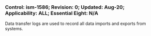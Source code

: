 ### Control: ism-1586; Revision: 0; Updated: Aug-20; Applicability: ALL; Essential Eight: N/A
<p>Data transfer logs are used to record all data imports and exports from systems.</p>